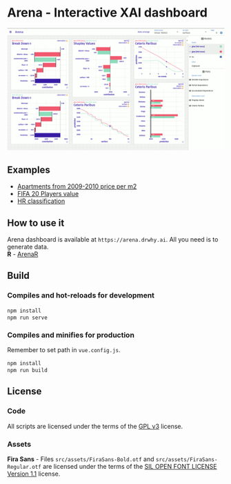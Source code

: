 # Arena - Interactive XAI dashboard

![](docs/animated_images.gif)

## Examples
* [Apartments from 2009-2010 price per m2](https://arena.drwhy.ai/?demo=0)  
* [FIFA 20 Players value](https://arena.drwhy.ai/?demo=1)  
* [HR classification](https://arena.drwhy.ai/?demo=2)  

## How to use it
Arena dashboard is available at `https://arena.drwhy.ai`. All you need is to generate data.  
**R** - [ArenaR](https://github.com/piotrpiatyszek/ArenaR)

## Build

### Compiles and hot-reloads for development
```
npm install
npm run serve
```

### Compiles and minifies for production
Remember to set path in `vue.config.js`.
```
npm install
npm run build
```

## License

### Code
All scripts are licensed under the terms of the [GPL v3](LICENSE) license.

### Assets
**Fira Sans** - Files `src/assets/FiraSans-Bold.otf` and `src/assets/FiraSans-Regular.otf` are licensed under the terms of the [SIL OPEN FONT LICENSE Version 1.1](<src/assets/SIL Open Font License.txt>) license.
